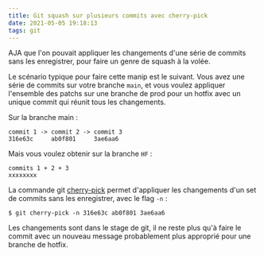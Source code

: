 ```yaml
---
title: Git squash sur plusieurs commits avec cherry-pick
date: 2021-05-05 19:18:13
tags: git
---
```


AJA que l'on pouvait appliquer les changements d'une série de commits sans les enregistrer, pour faire un genre de squash à la volée.

Le scénario typique pour faire cette manip est le suivant. Vous avez une série de commits sur votre branche `main`, et vous voulez appliquer l'ensemble des patchs sur une branche de prod pour un hotfix avec un unique commit qui réunit tous les changements.

Sur la branche main :

```
commit 1 -> commit 2 -> commit 3
316e63c     ab0f801     3ae6aa6
```

Mais vous voulez obtenir sur la branche `HF` :

```
commits 1 + 2 + 3
xxxxxxxx
```

La commande git [cherry-pick](https://git-scm.com/docs/git-cherry-pick) permet d'appliquer les changements d'un set de commits sans les enregistrer, avec le flag `-n` :

```shell
$ git cherry-pick -n 316e63c ab0f801 3ae6aa6
```

Les changements sont dans le stage de git, il ne reste plus qu'à faire le commit avec un nouveau message probablement plus approprié pour une branche de hotfix.
